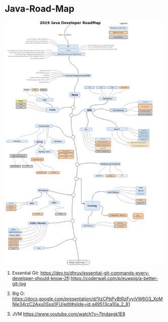 # Java-Road-Map
![Java Road Map](https://github.com/lengcheng111/Java-Road-Map/blob/master/The%202019%20Java%20Developer%20RoadMap.jpg)
1. Essential Git: 
https://dev.to/dhruv/essential-git-commands-every-developer-should-know-2fl
https://coderwall.com/p/euwpig/a-better-git-log

2. Big O: 
https://docs.google.com/presentation/d/1tzCPbPvBtRzFvyiVW6O3_XoMNIe34rzC2Axu0Sss0FU/edit#slide=id.g49513ca10a_2_81
3. JVM
https://www.youtube.com/watch?v=7tndaxgk1E8

